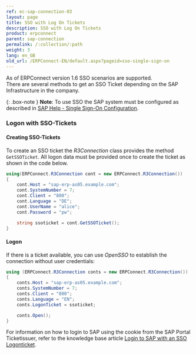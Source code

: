 ```yaml
---
ref: ec-sap-connection-03
layout: page
title: SSO with Log On Tickets
description: SSO with Log On Tickets
product: erpconnect
parent: sap-connection
permalink: /:collection/:path
weight: 3
lang: en_GB
old_url: /ERPConnect-EN/default.aspx?pageid=sso-single-sign-on
---
```


As of ERPConnect version 1.6 SSO scenarios are supported.<br>
There are several methods to get an SSO Ticket depending on the SAP Infrastructure in the company. 

{: .box-note }
**Note**: To use SSO the SAP system must be configured as described in [SAP Help - Single Sign-On Configuration](https://help.sap.com/doc/saphelp_nw75/7.5.5/en-US/48/ca0fe42fbb5c97e10000000a42189d/content.htm?no_cache=true).

### Logon with SSO-Tickets

#### Creating SSO-Tickets
To create an SSO ticket the *R3Connection* class provides the method `GetSSOTicket`. 
All logon data must be provided once to create the ticket as shown in the code below.

```csharp
using(ERPConnect.R3Connection cont = new ERPConnect.R3Connection())
{
    cont.Host = "sap-erp-as05.example.com";
    cont.SystemNumber = 7;
    cont.Client = "800";
    cont.Language = "DE";
    cont.UserName = "alice";
    cont.Password = "pw";

    string ssoticket = cont.GetSSOTicket();
}
```

#### Logon
If there is a ticket available, you can use *OpenSSO* to establish the connection without user credentials:

```csharp
using (ERPConnect.R3Connection conts = new ERPConnect.R3Connection())
{
    conts.Host = "sap-erp-as05.example.com";
    conts.SystemNumber = 7;
    conts.Client = "800";
    conts.Language = "EN";
    conts.LogonTicket = ssoticket;

    conts.Open();
}
```

For information on how to login to SAP using the cookie from the SAP Portal Ticketissuer, refer to the knowledge base article [Login to SAP with an SSO Logonticket](https://kb.theobald-software.com/erpconnect-samples/login-to-sap-with-an-sso-logonticket).

